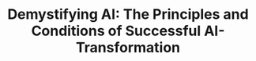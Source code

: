 ---
id: aipact
title: "Demystifying AI: The Principles and Conditions of Successful AI-Transformation"
title_project: "Demystifying AI: The Principles and Conditions of Successful AI-Transformation"
title_short: "AI-PACT"
period: "Apr 23 – Mar 24 (12 months)" 
round: "2"
lecture2go: "66953"
uhh_url: "https://www.hcl.uni-hamburg.de/ddlitlab/data-literacy-studierendenprojekte/zweite-foerderrunde/aipact.html"
students: "Niklas Schanz, Frederik Grünewald"
mentor: "Emir Kučević"
text: |
    The importance of artificial intelligence (AI) has become a major trend in both management practice and academic research. Companies expect to reap benefits from the use of AI, such as process optimization and the elimination of repetitive tasks. Despite this growing trend toward AI, many executives are unsure about the criteria that must be met for such a transformation and how the technological potential of AI can be anchored in the strategic domain and translated into economic success. The aim of this research is to investigate the conditions under which an AI strategy can contribute to achieving competitive advantages and to develop criteria for success and failure in the implementation of business process transformations, which enable the derivation of options for action for strategic alignment with AI.  

    The central aim is to conduct a comprehensive analysis of the necessity of implementing an AI strategy in a business context and to examine whether a strategy for AI transformation (AI strategy) improves an organization's economic performance. This results in the following project objectives: (1) to examine and describe in more detail the conditions under which an AI corporate strategy can contribute to achieving strategic competitive advantages, and (2) to develop criteria for success and failure in the implementation of business process transformations using AI. (3) Finally, the desired results are to be published (anonymized) to an appropriate extent in order to provide small and medium-sized enterprises in particular with recommendations for action for a strategic focus on AI, thereby enabling them to strengthen their competitiveness and innovative power.

image: "https://www.hcl.uni-hamburg.de/17265461/ai-pact-733x414-e4ee76cb932250436c8de6b80f8f64fba2cf8c98.jpg"
image_credit: "Niklas Schanz , Frederik Grünewald, Daniel Mehrabadi-Fard"
---